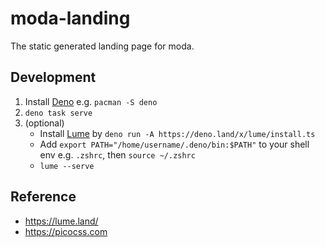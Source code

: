 # moda-landing

The static generated landing page for moda.

## Development

1. Install [Deno](https://deno.land) e.g. `pacman -S deno`
2. `deno task serve`
3. (optional)
    - Install [Lume](https://lume.land) by `deno run -A https://deno.land/x/lume/install.ts`
    - Add `export PATH="/home/username/.deno/bin:$PATH"` to your shell env e.g. `.zshrc`, then `source ~/.zshrc`
    - `lume --serve`

## Reference
- https://lume.land/
- https://picocss.com